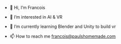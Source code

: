 - 👋 Hi, I’m Francois
- 👀 I’m interested in AI & VR
- 🌱 I’m currently learning Blender and Unity to build vr

- 📫 How to reach me francois@paulshomemade.com

<!---
francois11-dp/francois11-dp is a ✨ special ✨ repository because its `README.md` (this file) appears on your GitHub profile.
You can click the Preview link to take a look at your changes.
--->
